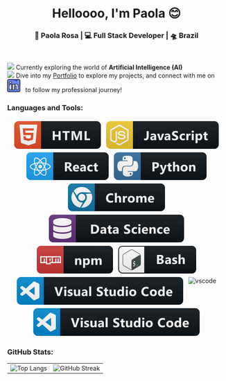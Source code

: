 # 
<div align="center">
   <h1>Helloooo, I'm Paola 😊 </h1>   
</div>
<div align="center">
<h3> 👻 Paola Rosa | 💻 Full Stack Developer | 🛸 Brazil </h3>
</div> <br/>

<img src="https://media.giphy.com/media/WUlplcMpOCEmTGBtBW/giphy.gif" width="30"> Currently exploring the world of **Artificial Intelligence (AI)** <br/>
<img src="https://media.giphy.com/media/WUlplcMpOCEmTGBtBW/giphy.gif" width="30"> Dive into my [Portfolio](https://portfolio-pi-pearl-11.vercel.app/) to explore my projects, and connect with me on <a href="https://www.linkedin.com/in/paola-rosa-a2254b10a/"> <img height="30" src="https://raw.githubusercontent.com/8bithemant/8bithemant/master/linkedin.png?raw=true"></a>&nbsp;&nbsp; to follow my professional journey!
<br/>

<h3><b>Languages and Tools:</b></h3>
<p align="center">
  <img src="https://raw.githubusercontent.com/8bithemant/8bithemant/master/svg/dev/languages/html.svg" alt="html" style="vertical-align:top; margin:4px">    
  <img src="https://raw.githubusercontent.com/8bithemant/8bithemant/master/svg/dev/languages/js.svg" alt="js" style="vertical-align:top; margin:4px">
 <img src="https://raw.githubusercontent.com/8bithemant/8bithemant/master/svg/dev/frameworks/react.svg" alt="react" style="vertical-align:top; margin:4px">
  <img src="https://raw.githubusercontent.com/8bithemant/8bithemant/master/svg/dev/languages/python.svg" alt="python" style="vertical-align:top; margin:4px"> 
  <img src="https://raw.githubusercontent.com/8bithemant/8bithemant/master/svg/dev/misc/chrome.svg" alt="chrome" style="vertical-align:top; margin:4px">
  <img src="https://raw.githubusercontent.com/8bithemant/8bithemant/master/svg/dev/misc/datascience.svg" alt="datascience" style="vertical-align:top; margin:4px">
  <img src="https://raw.githubusercontent.com/8bithemant/8bithemant/master/svg/dev/services/npm.svg" alt="npm" style="vertical-align:top; margin:4px">
  <img src="https://raw.githubusercontent.com/8bithemant/8bithemant/master/svg/dev/tools/bash.svg" alt="bash" style="vertical-align:top; margin:4px">
  <img src="https://raw.githubusercontent.com/8bithemant/8bithemant/master/svg/dev/tools/visualstudio_code.svg" alt="vscode" style="vertical-align:top; margin:4px">
   <img src="https://raw.githubusercontent.com/8bithemant/8bithemant/master/svg/dev/tools/jquery.svg" alt="vscode" style="vertical-align:top; margin:4px">
   <img src="https://raw.githubusercontent.com/8bithemant/8bithemant/master/svg/dev/tools/visualstudio_code.svg" alt="vscode" style="vertical-align:top; margin:4px">
   
</p>

### GitHub Stats:

<table>
  <tr>
    <td><img src="https://github-readme-stats.vercel.app/api/top-langs/?username=paolarosa&layout=compact&theme=dark" alt="Top Langs"></td>
    <td><img src="https://github-readme-streak-stats.herokuapp.com/?user=paolarosa&theme=dark" alt="GitHub Streak"></td>
  </tr>
</table>
